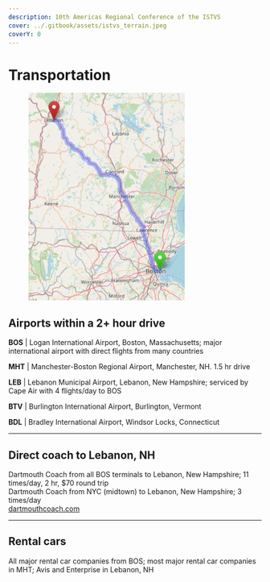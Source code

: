 ```yaml
---
description: 10th Americas Regional Conference of the ISTVS
cover: ../.gitbook/assets/istvs_terrain.jpeg
coverY: 0
---
```


# Transportation

<div align="left">

<figure><img src="../.gitbook/assets/BostonToLebanonMap.png" alt="" width="311"><figcaption></figcaption></figure>

</div>

## Airports within a 2+ hour drive&#x20;

**BOS** | Logan International Airport, Boston, Massachusetts; major international airport with direct flights from many countries

**MHT** | Manchester-Boston Regional Airport, Manchester, NH. 1.5 hr drive

**LEB** | Lebanon Municipal Airport, Lebanon, New Hampshire; serviced by Cape Air with 4 flights/day to BOS

**BTV** | Burlington International Airport, Burlington, Vermont

**BDL** | Bradley International Airport, Windsor Locks, Connecticut

***

## Direct coach to Lebanon, NH

Dartmouth Coach from all BOS terminals to Lebanon, New Hampshire; 11 times/day, 2 hr, $70 round trip\
Dartmouth Coach from NYC (midtown) to Lebanon, New Hampshire; 3 times/day\
[dartmouthcoach.com](https://dartmouthcoach.com)

***

## Rental cars

All major rental car companies from BOS; most major rental car companies in MHT; Avis and Enterprise in Lebanon, NH
